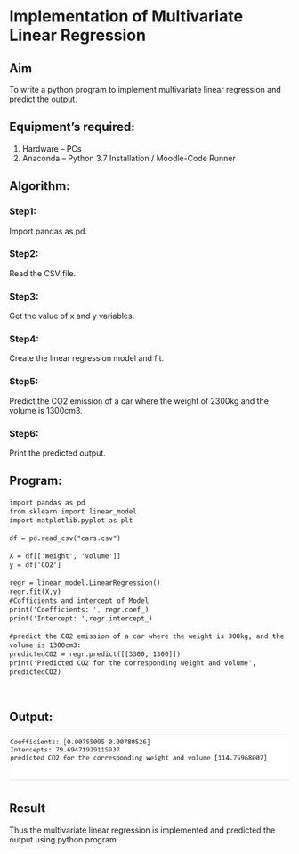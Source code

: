 # Implementation of Multivariate Linear Regression
## Aim
To write a python program to implement multivariate linear regression and predict the output.
## Equipment’s required:
1.	Hardware – PCs
2.	Anaconda – Python 3.7 Installation / Moodle-Code Runner

## Algorithm:
### Step1: 
Import pandas as pd.

### Step2:
Read the CSV file.

### Step3:
Get the value of x and y variables.

### Step4:
Create the linear regression model and fit.

### Step5:
Predict the CO2 emission of a car where the weight of 2300kg and the volume is 1300cm3.

### Step6:
Print the predicted output.


## Program:
```
import pandas as pd
from sklearn import linear_model
import matplotlib.pyplot as plt

df = pd.read_csv("cars.csv")

X = df[['Weight', 'Volume']]
y = df['CO2']

regr = linear_model.LinearRegression()
regr.fit(X,y)
#Cofficients and intercept of Model
print('Coefficients: ', regr.coef_) 
print('Intercept: ',regr.intercept_)

#predict the CO2 emission of a car where the weight is 300kg, and the volume is 1300cm3:
predictedCO2 = regr.predict([[3300, 1300]])
print('Predicted CO2 for the corresponding weight and volume', predictedCO2)



```
## Output:
![output](./s1.png)


## Result
Thus the multivariate linear regression is implemented and predicted the output using python program.